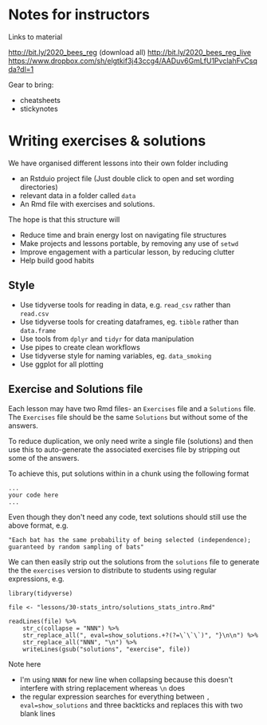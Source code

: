 # Notes for instructors

Links to material

http://bit.ly/2020_bees_reg (download all)
http://bit.ly/2020_bees_reg_live
https://www.dropbox.com/sh/elgtkif3j43ccg4/AADuv6GmLfU1PvclahFvCsqda?dl=1


Gear to bring:

- cheatsheets
- stickynotes


# Writing exercises & solutions

We have organised different lessons into their own folder including 

- an Rstduio project file (Just double click to open and set wording directories) 
- relevant data in a folder called `data`
- An Rmd file with exercises and solutions.

The hope is that this structure will

- Reduce time and brain energy lost on navigating file structures
- Make projects and lessons portable, by removing any use of `setwd`
- Improve engagement with a particular lesson, by reducing clutter
- Help build good habits


## Style

* Use tidyverse tools for reading in data, e.g. `read_csv` rather than `read.csv`
* Use tidyverse tools for creating dataframes, eg. `tibble` rather than `data.frame`
* Use tools from `dplyr` and `tidyr` for data manipulation
* Use pipes to create clean workflows
* Use tidyverse style for naming variables, eg. `data_smoking` 
* Use ggplot for all plotting

## Exercise and Solutions file

Each lesson may have two Rmd files- an `Exercises` file and a `Solutions` file. The `Exercises` file should be the same `Solutions` but without some of the answers.

To reduce duplication, we only need write a single file (solutions) and then use this to auto-generate the associated exercises file by stripping out some of the answers. 

To achieve this, put solutions within in a chunk using the following format

```{r, eval=show_solutions}
...
your code here
...
```

Even though they don't need any code, text solutions should still use the above format, e.g.

```{r, eval=show_solutions}
"Each bat has the same probability of being selected (independence); guaranteed by random sampling of bats"
```

We can then easily strip out the solutions from the `solutions` file to generate the the `exercises` version to distribute to students using regular expressions, e.g.

```{r}
library(tidyverse)

file <- "lessons/30-stats_intro/solutions_stats_intro.Rmd"

readLines(file) %>% 
	str_c(collapse = "NNN") %>% 
	str_replace_all(", eval=show_solutions.+?(?=\`\`\`)", "}\n\n") %>%  
	str_replace_all("NNN", "\n") %>%  
	writeLines(gsub("solutions", "exercise", file))
```

Note here

- I'm using `NNNN` for new line when collapsing because this doesn't interfere with string replacement whereas `\n` does
- the regular expression searches for everything between  `, eval=show_solutions` and three backticks and replaces this with two blank lines

